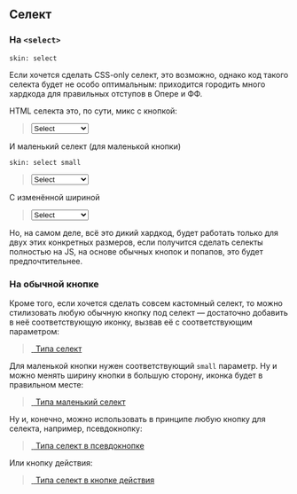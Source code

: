 ---
---

## Селект

### На `<select>`

    skin: select

Если хочется сделать CSS-only селект, это возможно, однако код такого селекта будет не особо оптимальным: приходится городить много хардкода для правильных отступов в Опере и ФФ.

HTML селекта это, по сути, микс с кнопкой:

> <span class="button select-wrap">
>     <select class="select">
>         <option>Select</option>
>         <option>Bar</option>
>         <option>Baz long long</option>
>     </select>
>     <span class="select-focus"></span>
> </span>
>
> <div class="example:select"></div>

И маленький селект (для маленькой кнопки)

    skin: select small

> <span class="small-button select-wrap">
>     <select class="small-select">
>         <option>Select</option>
>         <option>Bar</option>
>         <option>Baz long long</option>
>     </select>
>     <span class="select-focus"></span>
> </span>
>
> <div class="example:small-select"></div>

С изменённой шириной

> <span class="button select-wrap" style="width: 50%">
>     <select class="select">
>         <option>Select</option>
>         <option>Bar</option>
>         <option>Baz long long</option>
>     </select>
>     <span class="select-focus"></span>
> </span>

Но, на самом деле, всё это дикий хардкод, будет работать только для двух этих конкретных размеров, если получится сделать селекты полностью на JS, на основе обычных кнопок и попапов, это будет предпочтительнее.

### На обычной кнопке

Кроме того, если хочется сделать совсем кастомный селект, то можно стилизовать любую обычную кнопку под селект — достаточно добавить в неё соответствующую иконку, вызвав её с соответствующим параметром:

> <a class="button" href="#x">
>     <span class="button-content">
>         <span class="button-arrow"> </span>
>         Типа селект
>     </span>
> </a>
>
> <div class="example:button-arrow"></div>

Для маленькой кнопки нужен соответствующий `small` параметр. Ну и можно менять ширину кнопки в большую сторону, иконка будет в правильном месте:

> <a class="small-button" href="#x" style="width: 300px">
>     <span class="button-content">
>         <span class="button-arrow"> </span>
>         Типа маленький селект
>     </span>
> </a>
>
> <div class="example:small-button-arrow"></div>

Ну и, конечно, можно использовать в принципе любую кнопку для селекта, например, псевдокнопку:

> <a class="pseudo-button" href="#x" style="width: 300px">
>     <span class="button-content">
>         <span class="button-arrow"> </span>
>         Типа селект в псевдокнопке
>     </span>
> </a>

Или кнопку действия:

> <a class="action-button" href="#x" style="width: 300px">
>     <span class="button-content">
>         <span class="button-arrow"> </span>
>         Типа селект в кнопке действия
>     </span>
> </a>
